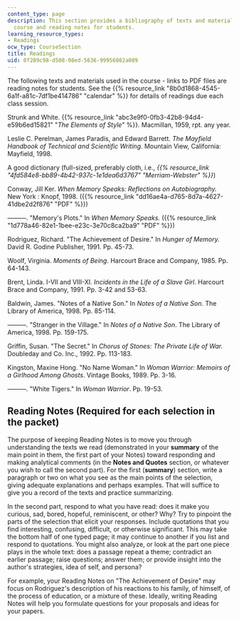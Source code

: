 ```yaml
---
content_type: page
description: This section provides a bibliography of texts and materials used in the
  course and reading notes for students.
learning_resource_types:
- Readings
ocw_type: CourseSection
title: Readings
uid: 0f289c98-d508-98ed-5636-99956082a089
---
```


The following texts and materials used in the course - links to PDF files are reading notes for students. See the {{% resource_link "8b0d1868-4545-6a1f-a81c-7df1be414786" "calendar" %}} for details of readings due each class session.

Strunk and White. {{% resource_link "abc3e9f0-0fb3-42b8-94d4-e59b6ed15821" "_The Elements of Style_" %}}_._ Macmillan, 1959, rpt. any year.

Leslie C. Perelman, James Paradis, and Edward Barrett. _The Mayfield Handbook of Technical and Scientific Writing_. Mountain View, California: Mayfield, 1998.

A good dictionary (full-sized, preferably cloth, i.e., _{{% resource_link "4fd584e8-bb89-4b42-937c-1e1dea6d3767" "Merriam-Webster" %}}_)

Conway, Jill Ker. _When Memory Speaks: Reflections_ _on Autobiography._ New York : Knopf, 1998. ({{% resource_link "dd16ae4a-d765-8d7a-4627-41dbe2d2f876" "PDF" %}})

———. "Memory's Plots." In _When Memory Speaks._ ({{% resource_link "1d778a46-82e1-1bee-e23c-3e70c8ca2ba9" "PDF" %}})

Rodriguez, Richard. "The Achievement of Desire." In _Hunger of Memory._ David R. Godine Publisher, 1991. Pp. 45-73.

Woolf, Virginia. _Moments of Being_. Harcourt Brace and Company, 1985. Pp. 64-143.

Brent, Linda. I-VII and VIII-XI. _Incidents in the Life of a Slave Girl_. Harcourt Brace and Company, 1991. Pp. 3-42 and 53-63.

Baldwin, James. "Notes of a Native Son." In _Notes of a Native Son_. The Library of America, 1998. Pp. 85-114.

———. "Stranger in the Village." In _Notes of a Native Son_. The Library of America, 1998. Pp. 159-175.

Griffin, Susan. "The Secret." In _Chorus of Stones: The Private Life of War._ Doubleday and Co. Inc., 1992. Pp. 113-183.

Kingston, Maxine Hong. "No Name Woman." In _Woman Warrior: Memoirs of a Girlhood Among Ghosts_. Vintage Books, 1989. Pp. 3-16.  
  
———. "White Tigers." In _Woman Warrior_. Pp. 19-53.

Reading Notes (Required for each selection in the packet)
---------------------------------------------------------

The purpose of keeping Reading Notes is to move you through understanding the texts we read (demonstrated in your **summary** of the main point in them, the first part of your Notes) toward responding and making analytical comments (in the **Notes and Quotes** section, or whatever you wish to call the second part). For the first (**summary**) section, write a paragraph or two on what you see as the main points of the selection, giving adequate explanations and perhaps examples. That will suffice to give you a record of the texts and practice summarizing.

In the second part, respond to what you have read: does it make you curious, sad, bored, hopeful, reminiscent, or other? Why? Try to pinpoint the parts of the selection that elicit your responses. Include quotations that you find interesting, confusing, difficult, or otherwise significant. This may take the bottom half of one typed page; it may continue to another if you list and respond to quotations. You might also analyze, or look at the part one piece plays in the whole text: does a passage repeat a theme; contradict an earlier passage; raise questions; answer them; or provide insight into the author's strategies, idea of self, and persona?

For example, your Reading Notes on "The Achievement of Desire" may focus on Rodriguez's description of his reactions to his family, of himself, of the process of education, or a mixture of these. Ideally, writing Reading Notes will help you formulate questions for your proposals and ideas for your papers.